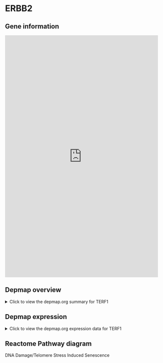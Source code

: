 <h1>ERBB2</h1>

<h2>Gene information</h2>
<iframe src="https://depmap.org/portal/gene/TERF1?tab=about" style="border:none;width:100%;height:800px"></iframe>

<h2>Depmap overview</h2>
<details>
  <summary>Click to view the depmap.org summary for TERF1</summary>
  <iframe src="https://depmap.org/portal/gene/TERF1?tab=overview" style="border:none;width:100%;height:800px"></iframe>
</details>

<h2>Depmap expression</h2>
<details>
  <summary>Click to view the depmap.org expression data for TERF1</summary>
  <iframe src="https://depmap.org/portal/gene/TERF1?tab=characterization" style="border:none;width:100%;height:800px"></iframe>
</details>



<h2>Reactome Pathway diagram</h2>
DNA Damage/Telomere Stress Induced Senescence
<div id="diagramHolder"></div>

<script>
    //Creating the Reactome Diagram widget
    //Take into account a proxy needs to be set up in your server side pointing to www.reactome.org
    function onReactomeDiagramReady(){  //This function is automatically called when the widget code is ready to be used
        var diagram = Reactome.Diagram.create({
            "placeHolder" : "diagramHolder",
            "width" : 900,
            "height" : 500
        });

        //Initialising it to the "Hemostasis" pathway
        diagram.loadDiagram("R-HSA-2559586");

        //Adding different listeners

        diagram.onDiagramLoaded(function (loaded) {
            console.info("Loaded ", loaded);
            diagram.flagItems("BAD");
	    diagram.flagItems("Q92934");
            if (loaded == "R-HSA-2559586") diagram.selectItem("R-HSA-2559586");
        });

     }
</script>



